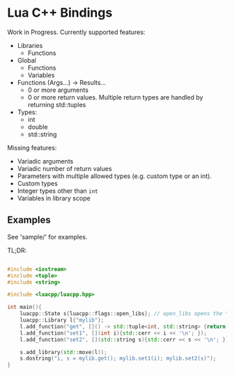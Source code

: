 # Lua C++ Bindings

Work in Progress. Currently supported features:
- Libraries
  - Functions
- Global
  - Functions
  - Variables
- Functions (Args...) -> Results...
  - 0 or more arguments
  - 0 or more return values. Multiple return types are handled by returning std::tuples
- Types:
  - int
  - double
  - std::string

Missing features:
- Variadic arguments
- Variadic number of return values
- Parameters with multiple allowed types (e.g. custom type or an int).
- Custom types
- Integer types other than `int`
- Variables in library scope


## Examples

See 'sample/' for examples.

TL;DR:

```C++

#include <iostream>
#include <tuple>
#include <string>

#include <luacpp/luacpp.hpp>

int main(){
    luacpp::State s{luacpp::flags::open_libs}; // open_libs opens the "standard" libraries such as `io` and `math`
    luacpp::Library l{"mylib"};
    l.add_function("get", []() -> std::tuple<int, std::string> {return {42, "foo"};});
    l.add_function("set1", [](int i){std::cerr << i << '\n'; });
    l.add_function("set2", [](std::string s){std::cerr << s << '\n'; });

    s.add_library(std::move(l));
    s.dostring("i, s = mylib.get(); mylib.set1(i); mylib.set2(s)");
}

```
